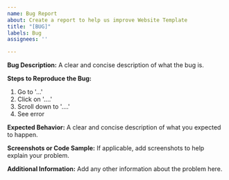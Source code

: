 ```yaml
---
name: Bug Report
about: Create a report to help us improve Website Template
title: "[BUG]"
labels: Bug
assignees: ''

---
```


**Bug Description:**
A clear and concise description of what the bug is.

**Steps to Reproduce the Bug:**
1. Go to '...'
2. Click on '....'
3. Scroll down to '....'
4. See error

**Expected Behavior:**
A clear and concise description of what you expected to happen.

**Screenshots or Code Sample:**
If applicable, add screenshots to help explain your problem.

**Additional Information:**
Add any other information about the problem here.
